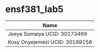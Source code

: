 # ensf381_lab5

| Name    |
|---------|
| Jeeya Somaiya UCID: 30173469|
| Kosy Onyejemezi UCID: 30189156|
